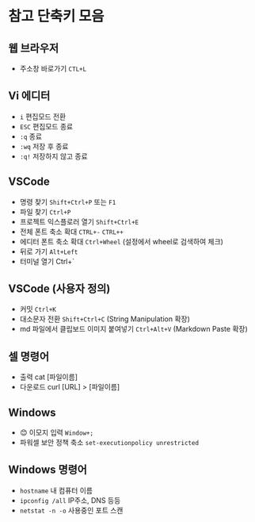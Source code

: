 # 참고 단축키 모음

## 웹 브라우저

- 주소창 바로가기 `CTL+L`

## Vi 에디터

- `i` 편집모드 전환
- `ESC` 편집모드 종료
- `:q` 종료
- `:wq` 저장 후 종료
- `:q!` 저장하지 않고 종료

## VSCode

- 명령 찾기 `Shift+Ctrl+P` 또는 `F1`
- 파일 찾기 `Ctrl+P`
- 프로젝트 익스플로러 열기 `Shift+Ctrl+E`
- 전체 폰트 축소 확대 `CTRL+-` `CTRL++`
- 에디터 폰트 축소 확대 `Ctrl+Wheel` (설정에서 wheel로 검색하여 체크)
- 뒤로 가기 `Alt+Left`
- 터미널 열기 Ctrl+`

## VSCode (사용자 정의)

- 커밋 `Ctrl+K`
- 대소문자 전환 `Shift+Ctrl+C` (String Manipulation 확장)
- md 파일에서 클립보드 이미지 붙여넣기 `Ctrl+Alt+V` (Markdown Paste 확장)

## 셀 명령어

- 출력 cat [파일이름]
- 다운로드 curl [URL] > [파일이름]

## Windows

- 😊 이모지 입력 `Window+;`
- 파워셀 보안 정책 축소 `set-executionpolicy unrestricted`

## Windows 명령어

- `hostname` 내 컴퓨터 이름
- `ipconfig /all` IP주소, DNS 등등
- `netstat -n -o` 사용중인 포트 스캔
